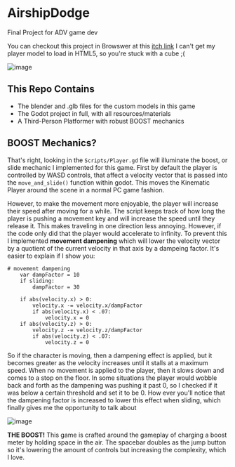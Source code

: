 # AirshipDodge
Final Project for ADV game dev

You can checkout this project in Browswer at this [itch link](https://legoguy32109.itch.io/airship-dodge) I can't get my player model to load in HTML5, so you're stuck with a cube ;(

![image](https://user-images.githubusercontent.com/37216503/165419301-62c5b833-3e83-46ef-8ce5-65815f39ae91.png)

## This Repo Contains
* The blender and .glb files for the custom models in this game
* The Godot project in full, with all resources/materials 
* A Third-Person Platformer with robust BOOST mechanics

## BOOST Mechanics?
That's right, looking in the `Scripts/Player.gd` file will illuminate the boost, or slide mechanic I implemented for this game. First by default the player is controlled by WASD controls, that affect a velocity vector that is passed into the `move_and_slide()` function within godot. This moves the Kinematic Player around the scene in a normal PC game fashion. 

However, to make the movement more enjoyable, the player will increase their speed after moving for a while. The script keeps track of how long the player is pushing a movement key and will increase the speed until they release it. This makes traveling in one direction less annoying. However, if the code only did that the player would accelerate to infinity. To prevent this I implemented **movement dampening** which will lower the velocity vector by a quotient of the current velocity in that axis by a dampeing factor. It's easier to explain if I show you:
```
# movement dampening
	var dampFactor = 10
	if sliding:
		dampFactor = 30
	
	if abs(velocity.x) > 0:
		velocity.x -= velocity.x/dampFactor
		if abs(velocity.x) < .07:
			velocity.x = 0
	if abs(velocity.z) > 0:
		velocity.z -= velocity.z/dampFactor
		if abs(velocity.z) < .07:
			velocity.z = 0
```
So if the character is moving, then a dampening effect is applied, but it becomes greater as the velocity increases until it stalls at a maximum speed. When no movement is applied to the player, then it slows down and comes to a stop on the floor. In some situations the player would wobble back and forth as the dampening was pushing it past 0, so I checked if it was below a certain threshold and set it to be 0. How ever you'll notice that the dampening factor is increased to lower this effect when sliding, which finally gives me the opportunity to talk about

![image](https://user-images.githubusercontent.com/37216503/165420719-c9b08f6c-cf96-4c86-9151-631f9181f27e.png)

**THE BOOST!**
This game is crafted around the gameplay of charging a boost meter by holding space in the air. The spacebar doubles as the jump button so it's lowering the amount of controls but increasing the complexity, which I love.
